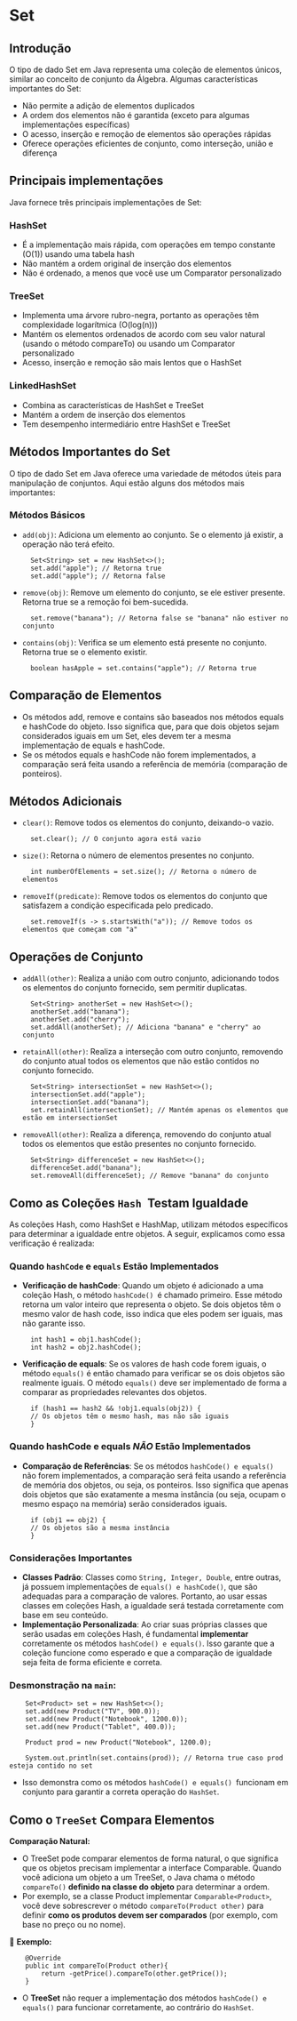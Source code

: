 # Set
## Introdução
O tipo de dado Set em Java representa uma coleção de elementos únicos, similar ao conceito de conjunto da Álgebra. 
Algumas características importantes do Set:
- Não permite a adição de elementos duplicados
- A ordem dos elementos não é garantida (exceto para algumas implementações específicas)
- O acesso, inserção e remoção de elementos são operações rápidas
- Oferece operações eficientes de conjunto, como interseção, união e diferença

## Principais implementações

Java fornece três principais implementações de Set:

### HashSet
- É a implementação mais rápida, com operações em tempo constante (O(1)) usando uma tabela hash
- Não mantém a ordem original de inserção dos elementos
- Não é ordenado, a menos que você use um Comparator personalizado
### TreeSet
- Implementa uma árvore rubro-negra, portanto as operações têm complexidade logarítmica (O(log(n)))
- Mantém os elementos ordenados de acordo com seu valor natural (usando o método compareTo) ou usando um Comparator personalizado
- Acesso, inserção e remoção são mais lentos que o HashSet

### LinkedHashSet

- Combina as características de HashSet e TreeSet
- Mantém a ordem de inserção dos elementos
- Tem desempenho intermediário entre HashSet e TreeSet

## Métodos Importantes do Set
O tipo de dado Set em Java oferece uma variedade de métodos úteis para manipulação de conjuntos. Aqui estão alguns dos métodos mais importantes:

### Métodos Básicos

- `add(obj)`: Adiciona um elemento ao conjunto. Se o elemento já existir, a operação não terá efeito.


        Set<String> set = new HashSet<>();
        set.add("apple"); // Retorna true
        set.add("apple"); // Retorna false

- `remove(obj)`: Remove um elemento do conjunto, se ele estiver presente. Retorna true se a remoção foi bem-sucedida.


        set.remove("banana"); // Retorna false se "banana" não estiver no conjunto

- `contains(obj)`: Verifica se um elemento está presente no conjunto. Retorna true se o elemento existir.


        boolean hasApple = set.contains("apple"); // Retorna true

## Comparação de Elementos
- Os métodos add, remove e contains são baseados nos métodos equals e hashCode do objeto. Isso significa que, para que dois objetos sejam considerados iguais em um Set, eles devem ter a mesma implementação de equals e hashCode.
- Se os métodos equals e hashCode não forem implementados, a comparação será feita usando a referência de memória (comparação de ponteiros).

## Métodos Adicionais

- `clear()`: Remove todos os elementos do conjunto, deixando-o vazio.


        set.clear(); // O conjunto agora está vazio

- `size()`: Retorna o número de elementos presentes no conjunto.


        int numberOfElements = set.size(); // Retorna o número de elementos

- `removeIf(predicate)`: Remove todos os elementos do conjunto que satisfazem a condição especificada pelo predicado.



        set.removeIf(s -> s.startsWith("a")); // Remove todos os elementos que começam com "a"

## Operações de Conjunto

- `addAll(other)`: Realiza a união com outro conjunto, adicionando todos os elementos do conjunto fornecido, sem permitir duplicatas.


        
        Set<String> anotherSet = new HashSet<>();
        anotherSet.add("banana");
        anotherSet.add("cherry");
        set.addAll(anotherSet); // Adiciona "banana" e "cherry" ao conjunto


- `retainAll(other)`: Realiza a interseção com outro conjunto, removendo do conjunto atual todos os elementos que não estão contidos no conjunto fornecido.
        
        
        Set<String> intersectionSet = new HashSet<>();
        intersectionSet.add("apple");
        intersectionSet.add("banana");
        set.retainAll(intersectionSet); // Mantém apenas os elementos que estão em intersectionSet

- `removeAll(other)`: Realiza a diferença, removendo do conjunto atual todos os elementos que estão presentes no conjunto fornecido.

        
        Set<String> differenceSet = new HashSet<>();
        differenceSet.add("banana");
        set.removeAll(differenceSet); // Remove "banana" do conjunto

## Como as Coleções `Hash `Testam Igualdade
As coleções Hash, como HashSet e HashMap, utilizam métodos específicos para determinar a igualdade entre objetos. A seguir, explicamos como essa verificação é realizada:

### Quando `hashCode` e `equals` Estão Implementados
- **Verificação de hashCode**: Quando um objeto é adicionado a uma coleção Hash, o método `hashCode() `é chamado primeiro. Esse método retorna um valor inteiro que representa o objeto. Se dois objetos têm o mesmo valor de hash code, isso indica que eles podem ser iguais, mas não garante isso.

        
        int hash1 = obj1.hashCode();
        int hash2 = obj2.hashCode();

- **Verificação de equals**: Se os valores de hash code forem iguais, o método `equals()` é então chamado para verificar se os dois objetos são realmente iguais. O método `equals()` deve ser implementado de forma a comparar as propriedades relevantes dos objetos.

        
        if (hash1 == hash2 && !obj1.equals(obj2)) {
        // Os objetos têm o mesmo hash, mas não são iguais
        }

### Quando hashCode e equals _NÃO_ Estão Implementados

- **Comparação de Referências**: Se os métodos `hashCode() e equals()` não forem implementados, a comparação será feita usando a referência de memória dos objetos, ou seja, os ponteiros. Isso significa que apenas dois objetos que são exatamente a mesma instância (ou seja, ocupam o mesmo espaço na memória) serão considerados iguais.

        
        if (obj1 == obj2) {
        // Os objetos são a mesma instância
        }

### Considerações Importantes

- **Classes Padrão**: Classes como `String, Integer, Double`, entre outras, já possuem implementações de `equals() e hashCode()`, que são adequadas para a comparação de valores. Portanto, ao usar essas classes em coleções Hash, a igualdade será testada corretamente com base em seu conteúdo.
- **Implementação Personalizada**: Ao criar suas próprias classes que serão usadas em coleções Hash, é fundamental **implementar** corretamente os métodos `hashCode() e equals()`. Isso garante que a coleção funcione como esperado e que a comparação de igualdade seja feita de forma eficiente e correta.


### Desmonstração na `main`:


        Set<Product> set = new HashSet<>();
        set.add(new Product("TV", 900.0));
        set.add(new Product("Notebook", 1200.0));
        set.add(new Product("Tablet", 400.0));
        
        Product prod = new Product("Notebook", 1200.0);
                
        System.out.println(set.contains(prod)); // Retorna true caso prod esteja contido no set

-  Isso demonstra como os métodos `hashCode() e equals() `funcionam em conjunto para garantir a correta operação do `HashSet`.

## Como o `TreeSet` Compara Elementos

**Comparação Natural:**
- O TreeSet pode comparar elementos de forma natural, o que significa que os objetos precisam implementar a interface Comparable. Quando você adiciona um objeto a um TreeSet, o Java chama o método `compareTo()` **definido na classe do objeto** para determinar a ordem.
- Por exemplo, se a classe Product implementar `Comparable<Product>`, você deve sobrescrever o método `compareTo(Product other)` para definir **como os produtos devem ser comparados** (por exemplo, com base no preço ou no nome).

📝 **Exemplo:**

        @Override
        public int compareTo(Product other){
            return -getPrice().compareTo(other.getPrice());
        }


- O **TreeSet** não requer a implementação dos métodos `hashCode() e equals()` para funcionar corretamente, ao contrário do `HashSet`.


